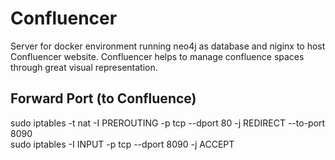 # Confluencer
Server for docker environment running neo4j as database and niginx to host Confluencer website. Confluencer helps to manage confluence spaces through great visual representation.

## Forward Port (to Confluence)
sudo iptables -t nat -I PREROUTING -p tcp --dport 80 -j REDIRECT --to-port 8090  
sudo iptables -I INPUT -p tcp --dport 8090 -j ACCEPT
